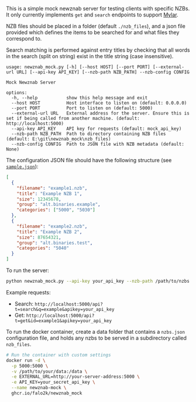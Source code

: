 This is a simple mock newznab server for testing clients with specific NZBs.  It only currently implements `get` and `search` endpoints to support [Mylar](https://github.com/mylar3/mylar3).

NZB files should be placed in a folder (default `./nzb_files`), and a json file provided which defines the items to be searched for and what files they correspond to.

Search matching is performed against entry titles by checking that all words in the search (split on string) exist in the title string (case insensitive).

```console
usage: newznab_mock.py [-h] [--host HOST] [--port PORT] [--external-url URL] [--api-key API_KEY] [--nzb-path NZB_PATH] --nzb-config CONFIG

Mock Newznab Server

options:
  -h, --help           show this help message and exit
  --host HOST          Host interface to listen on (default: 0.0.0.0)
  --port PORT          Port to listen on (default: 5000)
  --external-url URL   External address for the server. Ensure this is set if being called from another machine. (default: http://localhost:5000)
  --api-key API_KEY    API key for requests (default: mock_api_key)
  --nzb-path NZB_PATH  Path to directory containing NZB files (default: E:\git\newznab_mock\nzb_files)
  --nzb-config CONFIG  Path to JSON file with NZB metadata (default: None)
```

The configuration JSON file should have the following structure (see [`sample.json`](./sample.json)):
```json
[
  {
    "filename": "example1.nzb",
    "title": "Example NZB 1",
    "size": 12345678,
    "group": "alt.binaries.example",
    "categories": ["5000", "5030"]
  },
  {
    "filename": "example2.nzb",
    "title": "Example NZB 2",
    "size": 87654321,
    "group": "alt.binaries.test",
    "categories": "5040"
  }
]
```

To run the server:
```bash
python newznab_mock.py --api-key your_api_key --nzb-path /path/to/nzbs --json-file metadata.json
```

Example requests:
- Search: `http://localhost:5000/api?t=search&q=example&apikey=your_api_key`
- Get: `http://localhost:5000/api?t=get&id=example1&apikey=your_api_key`


To run the docker container, create a data folder that contains a `nzbs.json` configuration file, and holds any nzbs to be served in a subdirectory called `nzb_files`.

```bash
# Run the container with custom settings
docker run -d \
  -p 5000:5000 \
  -v /path/to/your/data:/data \
  -e EXTERNAL_URL=http://your-server-address:5000 \
  -e API_KEY=your_secret_api_key \
  --name newznab-mock \
  ghcr.io/falo2k/newznab_mock
```
